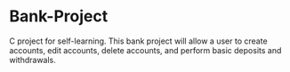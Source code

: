 # Bank-Project
C project for self-learning.  This bank project will allow a user to create accounts, edit accounts, delete accounts, and perform basic deposits and withdrawals.
